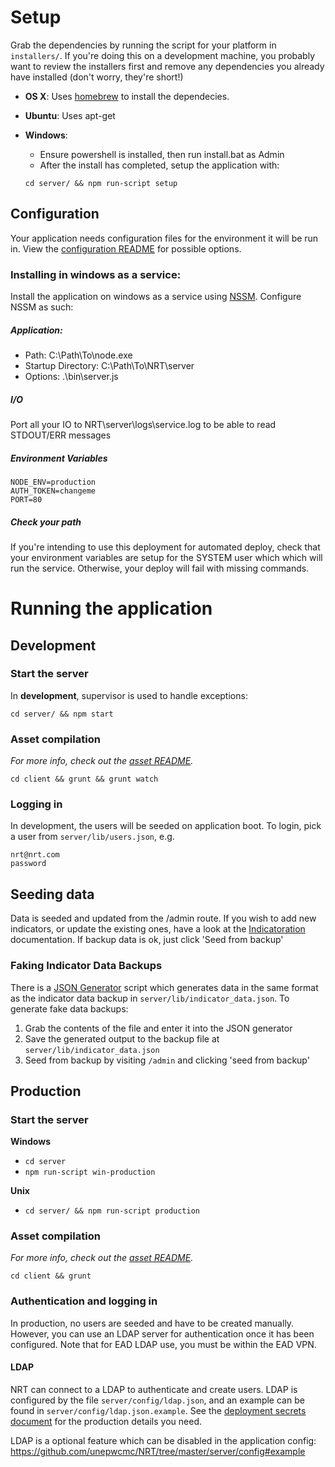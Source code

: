 
# Setup
Grab the dependencies by running the script for your platform in
`installers/`. If you're doing this on a development machine, you probably want
to review the installers first and remove any dependencies you already have
installed (don't worry, they're short!)

* **OS X**: Uses [homebrew](http://brew.sh) to install the dependecies.
* **Ubuntu**: Uses apt-get
* **Windows**:
  * Ensure powershell is installed, then run install.bat as Admin
  * After the install has completed, setup the application with:

  `cd server/ && npm run-script setup`

## Configuration
Your application needs configuration files for the environment it will
be run in. View the [configuration README](/server/config/README.md) for
possible options.

### Installing in windows as a service:
Install the application on windows as a service using
[NSSM](http://nssm.cc/). Configure NSSM as such:

##### Application:
* Path: C:\Path\To\node.exe
* Startup Directory: C:\Path\To\NRT\server
* Options: .\bin\server.js

##### I/O
Port all your IO to NRT\server\logs\service.log to be able to read
STDOUT/ERR messages

##### Environment Variables
```
NODE_ENV=production
AUTH_TOKEN=changeme
PORT=80
```

##### Check your path
If you're intending to use this deployment for automated deploy, check that
your environment variables are setup for the SYSTEM user which which will run
the service. Otherwise, your deploy will fail with missing commands.

# Running the application

## Development

### Start the server

In **development**, supervisor is used to handle exceptions:

`cd server/ && npm start`

### Asset compilation

*For more info, check out the [asset README](client/README.md).*

`cd client && grunt && grunt watch`

### Logging in

In development, the users will be seeded on application boot. To login,
pick a user from `server/lib/users.json`, e.g.

    nrt@nrt.com
    password

## Seeding data
Data is seeded and updated from the /admin route. If you wish to add new
indicators, or update the existing ones, have a look at the
[Indicatoration](server/components/indicatorator/README.md) documentation.
If backup data is ok, just click 'Seed from backup'

### Faking Indicator Data Backups
There is a [JSON Generator](http://json-generator.com) script which
generates data in the same format as the indicator data backup in
`server/lib/indicator_data.json`. To generate fake data backups:

  1. Grab the contents of the file and enter it into the JSON generator
  2. Save the generated output to the backup file at
     `server/lib/indicator_data.json`
  3. Seed from backup by visiting `/admin` and clicking 'seed from
     backup'

## Production

### Start the server

**Windows**

* `cd server`
* `npm run-script win-production`

**Unix**

* `cd server/ && npm run-script production`

### Asset compilation

*For more info, check out the [asset README](client/README.md).*

`cd client && grunt`

### Authentication and logging in

In production, no users are seeded and have to be created manually.
However, you can use an LDAP server for authentication once it has been
configured. Note that for EAD LDAP use, you must be within the EAD VPN.

#### LDAP

NRT can connect to a LDAP to authenticate and create users.
LDAP is configured by the file `server/config/ldap.json`, and an example
can be found in `server/config/ldap.json.example`. See the [deployment secrets
document](https://docs.google.com/a/peoplesized.com/document/d/1dYMO3PJhRlTDQ2BEUUOcLwqX0IfJ5UP_UYyfQllnXeQ/)
for the production details you need.

LDAP is a optional feature which can be disabled in the application config:
https://github.com/unepwcmc/NRT/tree/master/server/config#example

